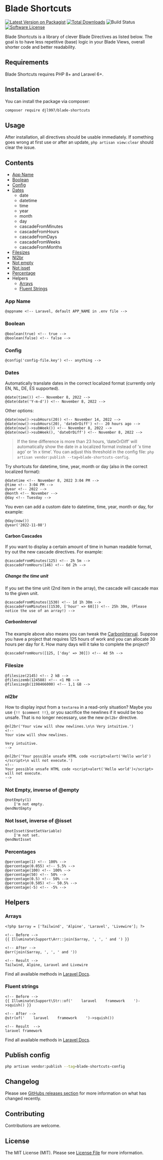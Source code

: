 # Blade Shortcuts

[![Latest Version on Packagist](https://img.shields.io/packagist/v/djl997/blade-shortcuts.svg?style=flat-square)](https://packagist.org/packages/djl997/blade-shortcuts)
[![Total Downloads](https://img.shields.io/packagist/dt/djl997/blade-shortcuts.svg?style=flat-square)](https://packagist.org/packages/djl997/blade-shortcuts)
![Build Status](https://img.shields.io/github/actions/workflow/status/djl997/blade-shortcuts/phpunit.yml?label=tests&style=flat-square&branch=main)
[![Software License](https://img.shields.io/badge/license-MIT-brightgreen.svg?style=flat-square)](LICENSE)

Blade Shortcuts is a library of clever Blade Directives as listed below. The goal is to have less repetitive (base) logic in your Blade Views, overall shorter code and better readability.

## Requirements
Blade Shortcuts requires PHP 8+ and Laravel 6+.

## Installation
You can install the package via composer:
```sh
composer require djl997/blade-shortcuts
```

## Usage
After installation, all directives should be usable immediately. If something goes wrong at first use or after an update, `php artisan view:clear` should clear the issue. 

## Contents
- [App Name](#app-name)
- [Boolean](#boolean)
- [Config](#config)
- [Dates](#dates)
    - date
    - datetime
    - time
    - year
    - month
    - day
    - cascadeFromMinutes
    - cascadeFromHours
    - cascadeFromDays
    - cascadeFromWeeks
    - cascadeFromMonths
- [Filesizes](#filesize)
- [Nl2br](#nl2br)
- [Not empty](#not-empty-inverse-of-empty)
- [Not isset](#not-isset-inverse-of-isset)
- [Percentage](#percentage)
- Helpers
    - [Arrays](#arrays)
    - [Fluent Strings](#fluent-strings)

### App Name
```blade
@appname <!-- Laravel, default APP_NAME in .env file -->
```

### Boolean
```blade
@boolean(true) <!-- true -->
@boolean(false) <!-- false -->
```

### Config
```blade
@config('config-file.key') <!-- anything -->
```


### Dates
Automatically translate dates in the correct localized format (currently only EN, NL, DE, ES supported).

```blade
@date(time()) <!-- November 8, 2022 -->
@date(date('Y-m-d')) <!-- November 8, 2022 -->
```

Other options:
```blade
@date(now()->subHours(20)) <!-- November 14, 2022 -->
@date(now()->subHours(20), 'dateOrDiff') <!-- 20 hours ago -->
@date(now()->subWeek()) <!-- November 8, 2022 -->
@date(now()->subWeek(), 'dateOrDiff') <!-- November 8, 2022 -->
```
> If the time difference is more than 23 hours, ‘dateOrDiff’ will automatically show the date in a localized format instead of ‘x time ago’ or ‘in x time’. You can adjust this threshold in the config file: `php artisan vendor:publish --tag=blade-shortcuts-config`. 

Try shortcuts for datetime, time, year, month or day (also in the correct localized format):
```blade
@datetime <!-- November 8, 2022 3:04 PM -->
@time <!-- 3:04 PM -->
@year <!-- 2022 -->
@month <!-- November -->
@day <!-- Tuesday -->
```

You even can add a custom date to datetime, time, year, month or day, for example:
```blade
@day(now())
@year('2022-11-08')
```

#### Carbon Cascades
If you want to display a certain amount of time in human readable format, try out the new cascade directives. For example:
```blade
@cascadeFromMinutes(125) <!-- 2h 5m -->
@cascadeFromHours(146) <!-- 6d 2h -->
```

##### Change the time unit
If you set the time unit (2nd item in the array), the cascade will cascade max to the given unit.
```blade
@cascadeFromMinutes(1530) <!-- 1d 1h 30m -->
@cascadeFromMinutes([1530, ['hour' => 60]]) <!-- 25h 30m, (Please notice the use of an array!) -->
```

##### CarbonInterval
The example above also means you can tweak the [CarbonInterval](https://carbon.nesbot.com/docs/#api-interval). Suppose you have a project that requires 125 hours of work and you can allocate 30 hours per day for it. How many days will it take to complete the project?
```blade
@cascadeFromHours([125, ['day' => 30]]) <!-- 4d 5h -->
```


### Filesize
```blade
@filesize(2145) <!-- 2 kB -->
@filesizemb(124588) <!-- <1 MB -->
@filesizegb(1198466000) <!-- 1,1 GB -->
```

### nl2br
How to display input from a `textarea` in a read-only situation? Maybe you use `{!! $comment !!}`, or you sacrifice the newlines if it would be too unsafe. That is no longer necessary, use the new `@nl2br` directive.

```blade
@nl2br('Your view will show newlines.\n\n Very intuitive.') 
<!-- 
Your view will show newlines.

Very intuitive.
-->

@nl2br('Your possible unsafe HTML code <script>alert('Hello world')</script>\n will not execute.')
<!-- 
Your possible unsafe HTML code <script>alert('Hello world')</script>
will not execute.
-->
```

### Not Empty, inverse of @empty
```blade
@notEmpty(1)
    I'm not empty.
@endNotEmpty
```

### Not Isset, inverse of @isset
```blade
@notIsset($notSetVariable)
    I'm not set.
@endNotIsset
```

### Percentages
```blade
@percentage(1) <!-- 100% -->
@percentage(0.055) <!-- 5.5% -->
@percentage(100) <!-- 100% -->
@percentage(50) <!-- 50% -->
@percentage(0.5) <!-- 50% -->
@percentage(0.505) <!-- 50.5% -->
@percentage(-5) <!-- -5% -->
```

## Helpers

### Arrays
```blade
<?php $array = ['Tailwind', 'Alpine', 'Laravel', 'Livewire']; ?>

<!-- Before -->
{{ Illuminate\Support\Arr::join($array, ', ', ' and ') }}

<!-- After -->
@arr(join($array, ', ', ' and '))  

<!-- Result -->
Tailwind, Alpine, Laravel and Livewire
```
Find all available methods in [Laravel Docs](https://laravel.com/docs/10.x/helpers#arrays-and-objects-method-list).

### Fluent strings
```blade
<!-- Before -->
{{ Illuminate\Support\Str::of('    laravel    framework    ')->squish() }}

<!-- After -->
@str(of('    laravel    framework    ')->squish())  

<!-- Result  -->
laravel framework
```
Find all available methods in [Laravel Docs](https://laravel.com/docs/10.x/helpers#fluent-strings-method-list).

## Publish config
```sh
php artisan vendor:publish --tag=blade-shortcuts-config
```

## Changelog
Please see [GitHubs releases section](https://github.com/djl997/blade-shortcuts/releases) for more information on what has changed recently.

## Contributing

Contributions are welcome.

## License

The MIT License (MIT). Please see [License File](LICENSE) for more information.
